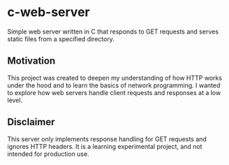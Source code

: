 # c-web-server
Simple web server written in C that responds to GET requests and serves static files from a specified directory. 

## Motivation
This project was created to deepen my understanding of how HTTP works under the hood and to learn the basics of network programming. I wanted to explore how web servers handle client requests and responses at a low level.

## Disclaimer
This server only implements response handling for GET requests and ignores HTTP headers. It is a learning experimental project, and not intended for production use.
